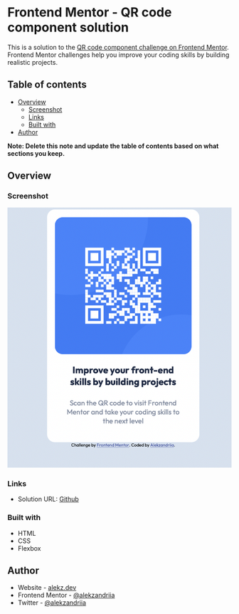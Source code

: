 # Frontend Mentor - QR code component solution

This is a solution to the [QR code component challenge on Frontend Mentor](https://www.frontendmentor.io/challenges/qr-code-component-iux_sIO_H). Frontend Mentor challenges help you improve your coding skills by building realistic projects.

## Table of contents

- [Overview](#overview)
  - [Screenshot](#screenshot)
  - [Links](#links)
  - [Built with](#built-with)
- [Author](#author)

**Note: Delete this note and update the table of contents based on what sections you keep.**

## Overview

### Screenshot

![](screenshot.png)

### Links

- Solution URL: [Github](https://github.com/alekzandriia/frontend-mentor-projects/)

### Built with

- HTML
- CSS
- Flexbox

## Author

- Website - [alekz.dev](https://www.alekz.dev)
- Frontend Mentor - [@alekzandriia](https://www.frontendmentor.io/profile/alekzandria)
- Twitter - [@alekzandriia](https://www.twitter.com/alekzandriia)
